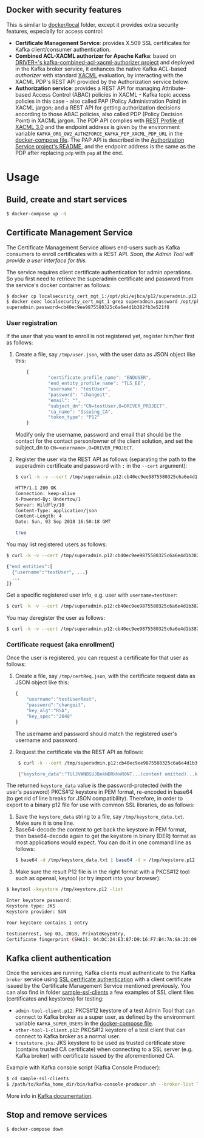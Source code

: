 ## Docker with security features

This is similar to [docker/local](../local) folder, except it provides extra security features, especially for access control:
* **Certificate Management Service**: provides X.509 SSL certificates for Kafka client/consumer authentication.
* **Combined ACL-XACML authorizer for Apache Kafka**: based on [DRIVER+'s kafka-combined-acl-xacml-authorizer project](https://github.com/DRIVER-EU/kafka-combined-acl-xacml-authorizer) and deployed in the Kafka broker service, it enhances the native Kafka ACL-based *authorizer* with standard [XACML](http://docs.oasis-open.org/xacml/3.0/xacml-3.0-core-spec-os-en.html) evaluation, by interacting with the XACML PDP's REST API provided by the Authorization service below. 
* **Authorization service**: provides a REST API for managing Attribute-based Access Control (ABAC) policies in XACML - Kafka topic access policies in this case - also called PAP (Policy Administration Point) in XACML jargon; and a REST API for getting authorization decisions according to those ABAC policies, also called PDP (Policy Decision Point) in XACML jargon. The PDP API complies with [REST Profile of XACML 3.0](http://docs.oasis-open.org/xacml/xacml-rest/v1.0/xacml-rest-v1.0.html) and the endpoint address is given by the environment variable `KAFKA_ORG_OW2_AUTHZFORCE_KAFKA_PEP_XACML_PDP_URL` in the [docker-compose file](docker-compose.yml). The PAP API is described in the [Authorization Service project's README](https://github.com/DRIVER-EU/test-bed-security-authorization-service/blob/master/README.md#api-usage), and the endpoint address is the same as the PDP after replacing `pdp` with `pap` at the end.


# Usage

## Build, create and start services

```sh
$ docker-compose up -d
```

## Certificate Management Service
The Certificate Management Service allows end-users such as Kafka consumers to enroll certificates with a REST API. *Soon, the Admin Tool will provide a user interface for this.*

The service requires client certificate authentication for admin operations. So you first need to retrieve the superadmin certificate and password from the service's docker container as follows:

```sh
$ docker cp localsecurity_cert_mgt_1:/opt/pki/ejbca/p12/superadmin.p12 /tmp
$ docker exec localsecurity_cert_mgt_1 grep superadmin.password /opt/pki/ejbca/conf/web.properties
superadmin.password=cb40ec9ee9875580325c6a6e4d1b382fb3e521f8
```

### User registration
If the user that you want to enroll is not registered yet, register him/her first as follows:

1. Create a file, say `/tmp/user.json`, with the user data as JSON object like this:
    ```js
        {
                "certificate_profile_name": "ENDUSER",
                "end_entity_profile_name": "TLS_EE",
                "username": "testUser",
                "password": "changeit",
                "email": "",
                "subject_dn":"CN=testUser,O=DRIVER_PROJECT",
                "ca_name": "Issuing_CA",
                "token_type": "P12"
        }
    ```
    
    Modify only the username, password and email that should be the contact for the contact person/owner of the client solution, and set the subject_dn to `CN=<username>,O=DRIVER_PROJECT`.
    
1. Register the user via the REST API as follows (separating the path to the superadmin certificate and password with `:` in the `--cert` argument):
    ```sh
    $ curl -k -v --cert /tmp/superadmin.p12:cb40ec9ee9875580325c6a6e4d1b382fb3e521f8 --cert-type p12  -X POST -H 'Content-Type: application/json' -H 'Accept: application/json' --data @/tmp/user.json -i 'https://localhost:8443/ejbca/ejbca-rest-api/v1/ees' 

    HTTP/1.1 200 OK
    Connection: keep-alive
    X-Powered-By: Undertow/1
    Server: WildFly/10
    Content-Type: application/json
    Content-Length: 4
    Date: Sun, 03 Sep 2018 16:50:18 GMT
    
    true
    ```
    
You may list registered users as follows:
```sh
$ curl -k -v --cert /tmp/superadmin.p12:cb40ec9ee9875580325c6a6e4d1b382fb3e521f8 --cert-type p12  -X GET -H 'Accept: application/json' -i 'https://localhost:8443/ejbca/ejbca-rest-api/v1/ees'

{"end_entities":[
  {"username":"testUser", ...}
  ...
]}
```

Get a specific registered user info, e.g. user with `username=testUser`:
```sh
$ curl -k -v --cert /tmp/superadmin.p12:cb40ec9ee9875580325c6a6e4d1b382fb3e521f8 --cert-type p12  -X GET -H 'Accept: application/json' -i 'https://localhost:8443/ejbca/ejbca-rest-api/v1/ees/testUser'
```

You may deregister the user as follows:
```sh
$ curl -k -v --cert /tmp/superadmin.p12:cb40ec9ee9875580325c6a6e4d1b382fb3e521f8 --cert-type p12  -X DELETE -H 'Accept: application/json' -i 'https://localhost:8443/ejbca/ejbca-rest-api/v1/ees/testUser'
```

### Certificate request (aka enrollment)
Once the user is registered, you can request a certificate for that user as follows:

1. Create a file, say `/tmp/certReq.json`, with the certificate request data as JSON object like this:

    ```js
    {
        "username":"testUserRest",
        "password":"changeit",
        "key_alg":"RSA",
        "key_spec":"2048"
    }
    ```
    The username and password should match the registered user's username and password.
1. Request the certificate via the REST API as follows:
   ```sh
    $ curl -k --cert /tmp/superadmin.p12:cb40ec9ee9875580325c6a6e4d1b382fb3e521f8 --cert-type p12  -X POST -H 'Content-Type: application/json' -H 'Accept: application/json' --data @/tmp/certReq.json -i 'https://localhost:8443/ejbca/ejbca-rest-api/v1/certificate/enrollkeystore'

    {"keystore_data":"TUlJVWNBSUJBekNDRkNvR0NT...(content omitted)...kJvY1MvbXFhZURiakc0WQpBZ0lFQUE9PQ==","keystore_type":"TOKENSOFTP12"}
    ```

The returned `keystore_data` value is the password-protected (with the user's password) PKCS#12 keystore in PEM format, re-encoded in base64 (to get rid of line breaks for JSON compatibility). Therefore, in order to export to a binary p12 file for use with common SSL libraries, do as follows:
1. Save the `keystore_data` string to a file, say `/tmp/keystore_data.txt`. Make sure it is one line.
1. Base64-decode the content to get back the keystore in PEM format, then base64-decode again to get the keystore in binary (DER) format as most applications would expect. You can do it in one command line as follows:
    ```sh
    $ base64 -d /tmp/keystore_data.txt | base64 -d > /tmp/keystore.p12
    ```
1. Make sure the result P12 file is in the right format with a PKCS#12 tool such as openssl, keytool (or try import into your browser):
```sh
$ keytool -keystore /tmp/keystore.p12 -list

Enter keystore password:  
Keystore type: JKS
Keystore provider: SUN

Your keystore contains 1 entry

testuserrest, Sep 03, 2018, PrivateKeyEntry, 
Certificate fingerprint (SHA1): 04:DC:24:E3:87:D9:16:F7:B4:7A:9A:2D:09:51:56:54:33:1B:0C:2A
```

## Kafka client authentication
Once the services are running, Kafka clients must authenticate to the Kafka `broker` service using [SSL certificate authentication](https://kafka.apache.org/documentation/#security_ssl) with a client certificate issued by the Certificate Management Service mentioned previously. You can also find in folder [sample-ssl-clients](ca_service/sample-ssl-clients) a few examples of SSL client files (certificates and keystores) for testing:
- `admin-tool-client.p12`: PKCS#12 keystore of a test Admin Tool that can connect to Kafka broker as a super user, as defined by the environment variable `KAFKA_SUPER_USERS` in the [docker-compose file](docker-compose.yml).
- `other-tool-1-client.p12`: PKCS#12 keystore of a test client that can connect to Kafka broker as a normal user.
- `truststore.jks`: JKS keystore to be used as trusted certificate store (contains trusted CA certificate) when connecting to a SSL server (e.g. Kafka broker) with certificate issued by the aforementioned CA.

Example with Kafka console script (Kafka Console Producer):

```sh
$ cd sample-ssl-clients
$ /path/to/kafka_home_dir/bin/kafka-console-producer.sh --broker-list localhost:3501 --topic test --producer.config admin-tool-client-ssl.properties
```

More info in [Kafka documentation](https://kafka.apache.org/documentation/#security_configclients).


## Stop and remove services 

```sh
$ docker-compose down
```
